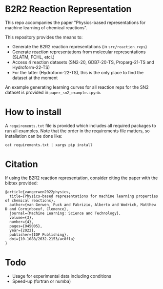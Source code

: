 # B2R2 Reaction Representation

This repo accompanies the paper "Physics-based representations for machine learning of chemical reactions".

This repository provides the means to:
- Generate the B2R2 reaction representations (in `src/reaction_reps`)
- Generate reaction representations from molecular representations (SLATM, FCHL, etci.)
- Access 4 reaction datasets (SN2-20, GDB7-20-TS, Proparg-21-TS and Hydroform-22-TS)
- For the latter (Hydroform-22-TS), this is the only place to find the dataset at the moment

An example generating learning curves for all reaction reps for the SN2 dataset is provided in `paper_sn2_example.ipynb`. 


# How to install
A `requirements.txt` file is provided which includes all required packages to run all examples.
Note that the order in the requirements file matters, so installation can be done like:
```
cat requirements.txt | xargs pip install
```

# Citation
If using the B2R2 reaction representation, consider citing the paper with the bibtex provided:
```
@article{vangerwen2022physics,
  title={Physics-based representations for machine learning properties of chemical reactions},
  author={van Gerwen, Puck and Fabrizio, Alberto and Wodrich, Matthew D and Corminboeuf, Clemence},
  journal={Machine Learning: Science and Technology},
  volume={3},
  number={4},
  pages={045005},
  year={2022},
  publisher={IOP Publishing},
  doi={10.1088/2632-2153/ac8f1a}
}

```

# Todo

- Usage for experimental data including conditions
- Speed-up (fortran or numba)

